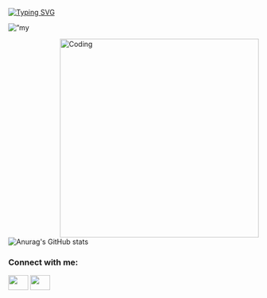 [![Typing SVG](https://readme-typing-svg.herokuapp.com?font=Fira+Code&pause=1000&color=8084F7&random=false&width=435&lines=HI+THERE%2C+I'M+JOBEN%2C+A+WEB+DEVELOPER)](https://git.io/typing-svg)

<p align=”center” margin-bottom='10px'>
<img width=”200" height=”200" src=”https://drive.google.com/file/d/1ajIeWqLdZJgp4WULSoBvanbEpcKSid2P/view?usp=drive_link" alt=”my banner”/>
</p>

  <img align="right" alt="Coding" width="400" src="https://drive.google.com/file/d/1ajIeWqLdZJgp4WULSoBvanbEpcKSid2P/view?usp=drive_link"/>

![Anurag's GitHub stats](https://github-readme-stats.vercel.app/api?username=jobenapao01&theme=synthwave&show_icons=true)
<h3 align="left">Connect with me:</h3>
<p align="left">
<a href="https://www.linkedin.com/in/jobenapao/" target="blank"><img align="center" src="https://cdn.jsdelivr.net/npm/simple-icons@3.0.1/icons/linkedin.svg" alt="" height="30" width="40" class='color:'/></a>
<a href="https://www.facebook.com/apaobenjo/" target="blank"><img align="center" src="https://cdn.jsdelivr.net/npm/simple-icons@3.0.1/icons/facebook.svg" alt="" height="30" width="40"  class='text-white'/></a>
</p>
